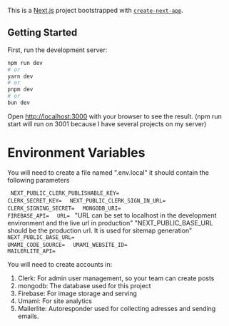 This is a [Next.js](https://nextjs.org) project bootstrapped with [`create-next-app`](https://github.com/vercel/next.js/tree/canary/packages/create-next-app).

## Getting Started

First, run the development server:

```bash
npm run dev
# or
yarn dev
# or
pnpm dev
# or
bun dev
```

Open [http://localhost:3000](http://localhost:3000) with your browser to see the result.
(npm run start will run on 3001 because I have several projects on my server)

# Environment Variables
You will need to create a file named ".env.local" it should contain the following parameters

<code> NEXT_PUBLIC_CLERK_PUBLISHABLE_KEY= </code>
<code> CLERK_SECRET_KEY= </code>
<code> NEXT_PUBLIC_CLERK_SIGN_IN_URL= </code>
<code> CLERK_SIGNING_SECRET= </code>
<code> MONGODB_URI= </code>
<code> FIREBASE_API= </code>
<code> URL= </code>
"URL can be set to localhost in the development environment and the live url in production"
"NEXT_PUBLIC_BASE_URL should be the production url. It is used for sitemap generation"
<code> NEXT_PUBLIC_BASE_URL= </code>
<code> UMAMI_CODE_SOURCE= </code>
<code> UMAMI_WEBSITE_ID= </code>
<code> MAILERLITE_API= </code>

You will need to create accounts in:
1) Clerk: For admin user management, so your team can create posts
2) mongodb: The database used for this project
3) Firebase: For image storage and serving
4) Umami: For site analytics
5) Mailerlite: Autoresponder used for collecting adresses and sending emails.

